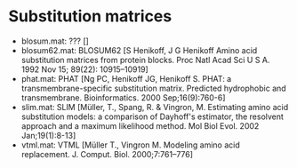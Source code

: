 # Substitution matrices

- blosum.mat: ??? []
- blosum62.mat: BLOSUM62 [S Henikoff, J G Henikoff Amino acid substitution matrices from protein blocks. Proc Natl Acad Sci U S A. 1992 Nov 15; 89(22): 10915–10919]
- phat.mat: PHAT [Ng PC, Henikoff JG, Henikoff S. PHAT: a transmembrane-specific substitution matrix. Predicted hydrophobic and transmembrane. Bioinformatics. 2000 Sep;16(9):760-6]
- slim.mat: SLIM [Müller, T., Spang, R. & Vingron, M. Estimating amino acid substitution models: a comparison of Dayhoff's estimator, the resolvent approach and a maximum likelihood method. Mol Biol Evol. 2002 Jan;19(1):8-13]
- vtml.mat: VTML [Müller T., Vingron M. Modeling amino acid replacement. J. Comput. Biol. 2000;7:761–776]
